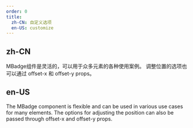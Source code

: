 ```yaml
---
order: 0
title:
  zh-CN: 自定义选项
  en-US: customize
---
```


## zh-CN

MBadge组件是灵活的，可以用于众多元素的各种使用案例。 调整位置的选项也可以通过 offset-x 和 offset-y props。

## en-US

The MBadge component is flexible and can be used in various use cases for many elements. The options for adjusting the position can also be passed through offset-x and offset-y props.